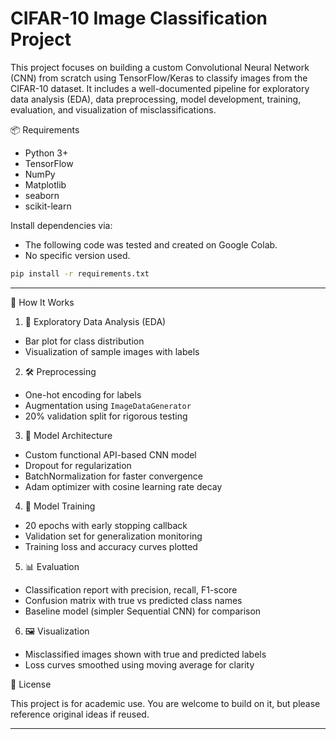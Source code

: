 
# CIFAR-10 Image Classification Project

This project focuses on building a custom Convolutional Neural Network (CNN) from scratch using TensorFlow/Keras to classify images from the CIFAR-10 dataset. It includes a well-documented pipeline for exploratory data analysis (EDA), data preprocessing, model development, training, evaluation, and visualization of misclassifications.

📦 Requirements

- Python 3+
- TensorFlow
- NumPy
- Matplotlib
- seaborn
- scikit-learn

Install dependencies via:
- The following code was tested and created on Google Colab.
- No specific version used.

```bash
pip install -r requirements.txt
```

---

🚀 How It Works

1. 🧠 Exploratory Data Analysis (EDA)

- Bar plot for class distribution
- Visualization of sample images with labels

2. 🛠️ Preprocessing

- One-hot encoding for labels
- Augmentation using `ImageDataGenerator`
- 20% validation split for rigorous testing

3. 🧱 Model Architecture

- Custom functional API-based CNN model
- Dropout for regularization
- BatchNormalization for faster convergence
- Adam optimizer with cosine learning rate decay

4. 🎯 Model Training

- 20 epochs with early stopping callback
- Validation set for generalization monitoring
- Training loss and accuracy curves plotted

5. 📊 Evaluation

- Classification report with precision, recall, F1-score
- Confusion matrix with true vs predicted class names
- Baseline model (simpler Sequential CNN) for comparison

6. 🖼️ Visualization

- Misclassified images shown with true and predicted labels
- Loss curves smoothed using moving average for clarity

📄 License

This project is for academic use. You are welcome to build on it, but please reference original ideas if reused.

---

